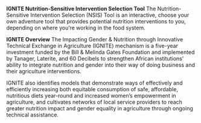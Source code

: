 **IGNITE Nutrition-Sensitive Intervention Selection Tool**
The Nutrition-Sensitive Intervention Selection (NSIS) Tool is an interactive, choose your own adventure tool that provides potential nutrition interventions to you, depending on where you’re working in the food system.

**IGNITE Overview**
The Impacting Gender & Nutrition through Innovative Technical Exchange in Agriculture (IGNITE) mechanism is a five-year investment funded by the Bill & Melinda Gates Foundation and implemented by Tanager, Laterite, and 60 Decibels to strengthen African institutions’ ability to integrate nutrition and gender into their way of doing business and their agriculture interventions.

IGNITE also identifies models that demonstrate ways of effectively and efficiently increasing both equitable consumption of safe, affordable, nutritious diets year-round and increased women’s empowerment in agriculture, and cultivates networks of local service providers to reach greater nutrition impact and gender equality in agriculture through ongoing technical assistance. 

